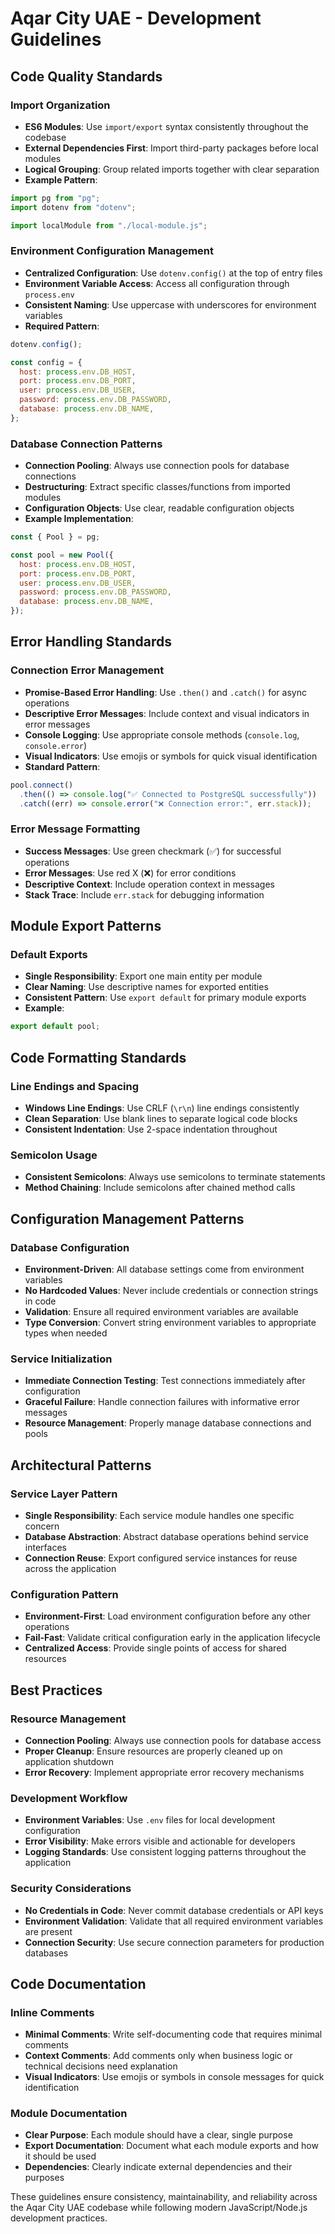 # Aqar City UAE - Development Guidelines

## Code Quality Standards

### Import Organization
- **ES6 Modules**: Use `import/export` syntax consistently throughout the codebase
- **External Dependencies First**: Import third-party packages before local modules
- **Logical Grouping**: Group related imports together with clear separation
- **Example Pattern**:
```javascript
import pg from "pg";
import dotenv from "dotenv";

import localModule from "./local-module.js";
```

### Environment Configuration Management
- **Centralized Configuration**: Use `dotenv.config()` at the top of entry files
- **Environment Variable Access**: Access all configuration through `process.env`
- **Consistent Naming**: Use uppercase with underscores for environment variables
- **Required Pattern**:
```javascript
dotenv.config();

const config = {
  host: process.env.DB_HOST,
  port: process.env.DB_PORT,
  user: process.env.DB_USER,
  password: process.env.DB_PASSWORD,
  database: process.env.DB_NAME,
};
```

### Database Connection Patterns
- **Connection Pooling**: Always use connection pools for database connections
- **Destructuring**: Extract specific classes/functions from imported modules
- **Configuration Objects**: Use clear, readable configuration objects
- **Example Implementation**:
```javascript
const { Pool } = pg;

const pool = new Pool({
  host: process.env.DB_HOST,
  port: process.env.DB_PORT,
  user: process.env.DB_USER,
  password: process.env.DB_PASSWORD,
  database: process.env.DB_NAME,
});
```

## Error Handling Standards

### Connection Error Management
- **Promise-Based Error Handling**: Use `.then()` and `.catch()` for async operations
- **Descriptive Error Messages**: Include context and visual indicators in error messages
- **Console Logging**: Use appropriate console methods (`console.log`, `console.error`)
- **Visual Indicators**: Use emojis or symbols for quick visual identification
- **Standard Pattern**:
```javascript
pool.connect()
  .then(() => console.log("✅ Connected to PostgreSQL successfully"))
  .catch((err) => console.error("❌ Connection error:", err.stack));
```

### Error Message Formatting
- **Success Messages**: Use green checkmark (✅) for successful operations
- **Error Messages**: Use red X (❌) for error conditions
- **Descriptive Context**: Include operation context in messages
- **Stack Trace**: Include `err.stack` for debugging information

## Module Export Patterns

### Default Exports
- **Single Responsibility**: Export one main entity per module
- **Clear Naming**: Use descriptive names for exported entities
- **Consistent Pattern**: Use `export default` for primary module exports
- **Example**:
```javascript
export default pool;
```

## Code Formatting Standards

### Line Endings and Spacing
- **Windows Line Endings**: Use CRLF (`\r\n`) line endings consistently
- **Clean Separation**: Use blank lines to separate logical code blocks
- **Consistent Indentation**: Use 2-space indentation throughout

### Semicolon Usage
- **Consistent Semicolons**: Always use semicolons to terminate statements
- **Method Chaining**: Include semicolons after chained method calls

## Configuration Management Patterns

### Database Configuration
- **Environment-Driven**: All database settings come from environment variables
- **No Hardcoded Values**: Never include credentials or connection strings in code
- **Validation**: Ensure all required environment variables are available
- **Type Conversion**: Convert string environment variables to appropriate types when needed

### Service Initialization
- **Immediate Connection Testing**: Test connections immediately after configuration
- **Graceful Failure**: Handle connection failures with informative error messages
- **Resource Management**: Properly manage database connections and pools

## Architectural Patterns

### Service Layer Pattern
- **Single Responsibility**: Each service module handles one specific concern
- **Database Abstraction**: Abstract database operations behind service interfaces
- **Connection Reuse**: Export configured service instances for reuse across the application

### Configuration Pattern
- **Environment-First**: Load environment configuration before any other operations
- **Fail-Fast**: Validate critical configuration early in the application lifecycle
- **Centralized Access**: Provide single points of access for shared resources

## Best Practices

### Resource Management
- **Connection Pooling**: Always use connection pools for database access
- **Proper Cleanup**: Ensure resources are properly cleaned up on application shutdown
- **Error Recovery**: Implement appropriate error recovery mechanisms

### Development Workflow
- **Environment Variables**: Use `.env` files for local development configuration
- **Error Visibility**: Make errors visible and actionable for developers
- **Logging Standards**: Use consistent logging patterns throughout the application

### Security Considerations
- **No Credentials in Code**: Never commit database credentials or API keys
- **Environment Validation**: Validate that all required environment variables are present
- **Connection Security**: Use secure connection parameters for production databases

## Code Documentation

### Inline Comments
- **Minimal Comments**: Write self-documenting code that requires minimal comments
- **Context Comments**: Add comments only when business logic or technical decisions need explanation
- **Visual Indicators**: Use emojis or symbols in console messages for quick identification

### Module Documentation
- **Clear Purpose**: Each module should have a clear, single purpose
- **Export Documentation**: Document what each module exports and how it should be used
- **Dependencies**: Clearly indicate external dependencies and their purposes

These guidelines ensure consistency, maintainability, and reliability across the Aqar City UAE codebase while following modern JavaScript/Node.js development practices.